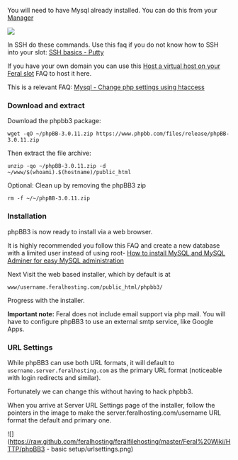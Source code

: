 
You will need to have Mysql already installed. You can do this from your [Manager](https://www.feralhosting.com/manager/)

![](https://raw.github.com/feralhosting/feralfilehosting/master/Feral%20Wiki/HTTP/Worpress/installmysql.png)

In SSH do these commands. Use this faq if you do not know how to SSH into your slot: [SSH basics - Putty](https://www.feralhosting.com/faq/view?question=12)

If you have your own domain you can use this [Host a virtual host on your Feral slot](https://www.feralhosting.com/faq/view?question=52) FAQ to host it here.

This is a relevant FAQ: [Mysql - Change php settings using htaccess](https://www.feralhosting.com/faq/view?question=213)

### Download and extract

Download the phpbb3 package:

```
wget -qO ~/phpBB-3.0.11.zip https://www.phpbb.com/files/release/phpBB-3.0.11.zip
```

Then extract the file archive:

```
unzip -qo ~/phpBB-3.0.11.zip -d ~/www/$(whoami).$(hostname)/public_html
```

Optional: Clean up by removing the phpBB3 zip

```
rm -f ~/~/phpBB-3.0.11.zip
```

### Installation

phpBB3 is now ready to install via a web browser.

It is highly recommended you follow this FAQ and create a new database with a limited user instead of using root- [How to install MySQL and MySQL Adminer for easy MySQL administration](https://www.feralhosting.com/faq/view?question=116)

Next Visit the web based installer, which by default is at

```
www/username.feralhosting.com/public_html/phpbb3/
```

Progress with the installer.

**Important note:** Feral does not include email support via php mail. You will have to configure phpBB3 to use an external smtp service, like Google Apps.

### URL Settings

While phpBB3 can use both URL formats, it will default to `username.server.feralhosting.com` as the primary URL format (noticeable with login redirects and similar). 

Fortunately we can change this without having to hack phpbb3.

When you arrive at Server URL Settings page of the installer, follow the pointers in the image to make the server.feralhosting.com/username URL format the default and primary one.

![](https://raw.github.com/feralhosting/feralfilehosting/master/Feral%20Wiki/HTTP/phpBB3 - basic setup/urlsettings.png)



